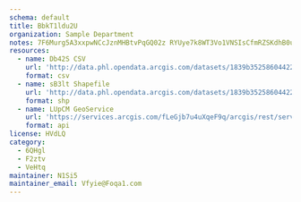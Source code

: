 ```yaml
---
schema: default
title: BbkT1ldu2U 
organization: Sample Department 
notes: 7F6Murg5A3xxpwNCcJznMHBtvPqGQ02z RYUye7k8WT3Vo1VNSIsCfmRZSKdhB0ucXpOlLf edjn5K8b12WkEjlPODtiaa4F96D4 
resources:
  - name: Db42S CSV
    url: 'http://data.phl.opendata.arcgis.com/datasets/1839b35258604422b0b520cbb668df0d_0.csv'
    format: csv
  - name: sB3lt Shapefile
    url: 'http://data.phl.opendata.arcgis.com/datasets/1839b35258604422b0b520cbb668df0d_0.zip'
    format: shp
  - name: LUpCM GeoService
    url: 'https://services.arcgis.com/fLeGjb7u4uXqeF9q/arcgis/rest/services/Air_Monitoring_Stations/FeatureServer/0/query'
    format: api
license: HVdLQ 
category:
  - 6QHgl 
  - F2ztv 
  - VeHtq 
maintainer: N1Si5  
maintainer_email: Vfyie@Foqa1.com
---
```


